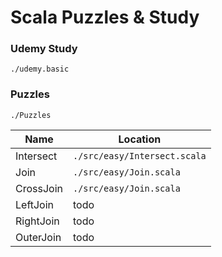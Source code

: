 
# Scala Puzzles & Study

### Udemy Study

`./udemy.basic`

### Puzzles

`./Puzzles`

| Name     | Location                        |
|----------|---------------------------------|
|Intersect | `./src/easy/Intersect.scala`    |
|Join      | `./src/easy/Join.scala`         |
|CrossJoin | `./src/easy/Join.scala`         |
|LeftJoin  | todo         |
|RightJoin | todo         |
|OuterJoin | todo         |